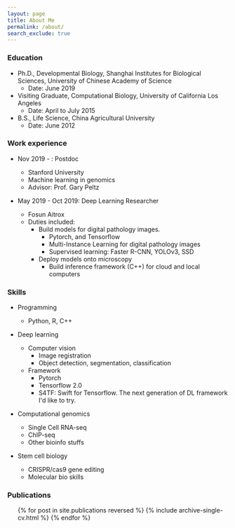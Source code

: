 ```yaml
---
layout: page
title: About Me
permalink: /about/
search_exclude: true
---
```


### Education

* Ph.D., Developmental Biology, Shanghai Institutes for Biological Sciences, University of Chinese Academy of Science
  * Date: June 2019
* Visiting Graduate, Computational Biology, University of California Los Angeles
  * Date: April to July 2015
* B.S., Life Science, China Agricultural University
  * Date: June 2012

### Work experience

* Nov 2019 - : Postdoc
  * Stanford University
  * Machine learning in genomics
  * Advisor: Prof. Gary Peltz

* May 2019 - Oct 2019: Deep Learning Researcher
  * Fosun Aitrox
  * Duties included: 
    - Build models for digital pathology images.
      - Pytorch, and Tensorflow
      - Multi-Instance Learning for digital pathology images
      - Supervised learning: Faster R-CNN, YOLOv3, SSD
    - Deploy models onto microscopy
      - Build inference framework (C++) for cloud and local computers

  
### Skills

* Programming 
  * Python, R, C++


* Deep learning
  * Computer vision
    - Image registration
    - Object detection, segmentation, classification
  * Framework
    - Pytorch
    - Tensorflow 2.0
    - S4TF: Swift for Tensorflow. The next generation of DL framework I'd like to try.
 
* Computational genomics
  * Single Cell RNA-seq
  * ChIP-seq
  * Other bioinfo stuffs

* Stem cell biology
  * CRISPR/cas9 gene editing
  * Molecular bio skills


### Publications

<ul>{% for post in site.publications reversed %}
  {% include archive-single-cv.html %}
{% endfor %}</ul>